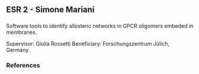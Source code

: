 ## ESR 2 - Simone Mariani 
### 
Software tools to identify allosteric networks in GPCR oligomers embeded in membranes. 

Supervisor: Giulia Rossetti 
Beneficiary: Forschungszentrum Jülich, Germany.  

### References
